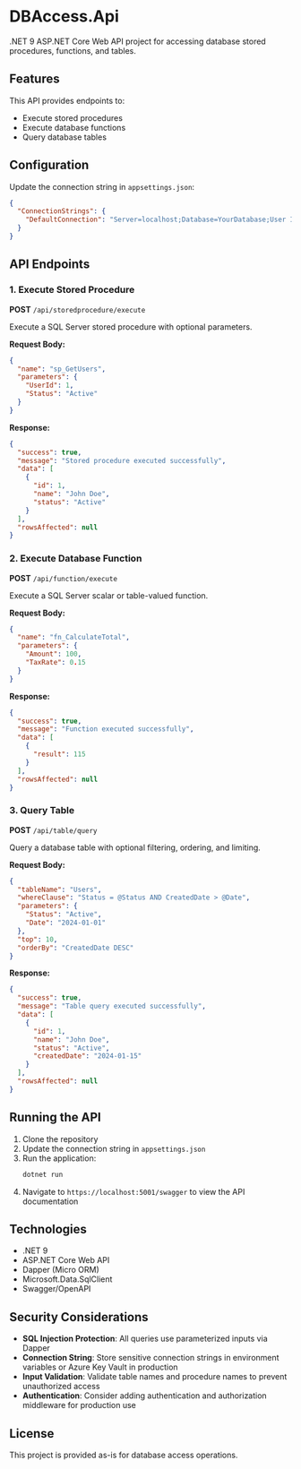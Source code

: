 # DBAccess.Api
.NET 9 ASP.NET Core Web API project for accessing database stored procedures, functions, and tables.

## Features

This API provides endpoints to:
- Execute stored procedures
- Execute database functions
- Query database tables

## Configuration

Update the connection string in `appsettings.json`:

```json
{
  "ConnectionStrings": {
    "DefaultConnection": "Server=localhost;Database=YourDatabase;User Id=YourUsername;Password=YourPassword;TrustServerCertificate=True;"
  }
}
```

## API Endpoints

### 1. Execute Stored Procedure
**POST** `/api/storedprocedure/execute`

Execute a SQL Server stored procedure with optional parameters.

**Request Body:**
```json
{
  "name": "sp_GetUsers",
  "parameters": {
    "UserId": 1,
    "Status": "Active"
  }
}
```

**Response:**
```json
{
  "success": true,
  "message": "Stored procedure executed successfully",
  "data": [
    {
      "id": 1,
      "name": "John Doe",
      "status": "Active"
    }
  ],
  "rowsAffected": null
}
```

### 2. Execute Database Function
**POST** `/api/function/execute`

Execute a SQL Server scalar or table-valued function.

**Request Body:**
```json
{
  "name": "fn_CalculateTotal",
  "parameters": {
    "Amount": 100,
    "TaxRate": 0.15
  }
}
```

**Response:**
```json
{
  "success": true,
  "message": "Function executed successfully",
  "data": [
    {
      "result": 115
    }
  ],
  "rowsAffected": null
}
```

### 3. Query Table
**POST** `/api/table/query`

Query a database table with optional filtering, ordering, and limiting.

**Request Body:**
```json
{
  "tableName": "Users",
  "whereClause": "Status = @Status AND CreatedDate > @Date",
  "parameters": {
    "Status": "Active",
    "Date": "2024-01-01"
  },
  "top": 10,
  "orderBy": "CreatedDate DESC"
}
```

**Response:**
```json
{
  "success": true,
  "message": "Table query executed successfully",
  "data": [
    {
      "id": 1,
      "name": "John Doe",
      "status": "Active",
      "createdDate": "2024-01-15"
    }
  ],
  "rowsAffected": null
}
```

## Running the API

1. Clone the repository
2. Update the connection string in `appsettings.json`
3. Run the application:
   ```bash
   dotnet run
   ```
4. Navigate to `https://localhost:5001/swagger` to view the API documentation

## Technologies

- .NET 9
- ASP.NET Core Web API
- Dapper (Micro ORM)
- Microsoft.Data.SqlClient
- Swagger/OpenAPI

## Security Considerations

- **SQL Injection Protection**: All queries use parameterized inputs via Dapper
- **Connection String**: Store sensitive connection strings in environment variables or Azure Key Vault in production
- **Input Validation**: Validate table names and procedure names to prevent unauthorized access
- **Authentication**: Consider adding authentication and authorization middleware for production use

## License

This project is provided as-is for database access operations.
